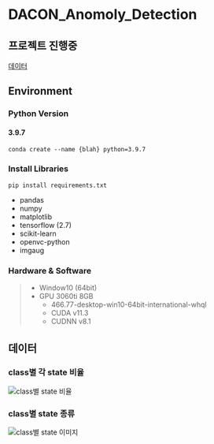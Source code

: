 # DACON_Anomoly_Detection

## 프로젝트 진행중
[데이터](https://dacon.io/competitions/official/235894/data)

## Environment
### Python Version
#### 3.9.7
    conda create --name {blah} python=3.9.7

### Install Libraries
    pip install requirements.txt

* pandas
* numpy
* matplotlib
* tensorflow (2.7)
* scikit-learn
* openvc-python
* imgaug

### Hardware & Software
> * Window10 (64bit)
> * GPU 3060ti 8GB
>   * 466.77-desktop-win10-64bit-international-whql
>   * CUDA v11.3
>   * CUDNN v8.1

## 데이터
### class별 각 state 비율
![class별 state 비율](https://user-images.githubusercontent.com/102518623/162568072-27aaf7b7-2f1b-48e1-a2e3-bad93c3c827a.png)

### class별 state 종류
![class별 state 이미지](https://user-images.githubusercontent.com/102518623/162568085-80a3a904-782d-4930-ba5b-d7c5f3a36c07.png)
